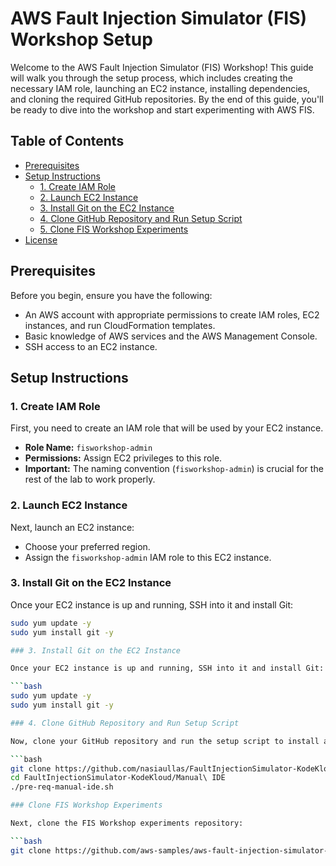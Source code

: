 # AWS Fault Injection Simulator (FIS) Workshop Setup

Welcome to the AWS Fault Injection Simulator (FIS) Workshop! This guide will walk you through the setup process, which includes creating the necessary IAM role, launching an EC2 instance, installing dependencies, and cloning the required GitHub repositories. By the end of this guide, you'll be ready to dive into the workshop and start experimenting with AWS FIS.

## Table of Contents

- [Prerequisites](#prerequisites)
- [Setup Instructions](#setup-instructions)
  - [1. Create IAM Role](#1-create-iam-role)
  - [2. Launch EC2 Instance](#2-launch-ec2-instance)
  - [3. Install Git on the EC2 Instance](#3-install-git-on-the-ec2-instance)
  - [4. Clone GitHub Repository and Run Setup Script](#4-clone-github-repository-and-run-setup-script)
  - [5. Clone FIS Workshop Experiments](#5-clone-fis-workshop-experiments)
- [License](#license)

## Prerequisites

Before you begin, ensure you have the following:

- An AWS account with appropriate permissions to create IAM roles, EC2 instances, and run CloudFormation templates.
- Basic knowledge of AWS services and the AWS Management Console.
- SSH access to an EC2 instance.

## Setup Instructions

### 1. Create IAM Role

First, you need to create an IAM role that will be used by your EC2 instance.

- **Role Name:** `fisworkshop-admin`
- **Permissions:** Assign EC2 privileges to this role.
- **Important:** The naming convention (`fisworkshop-admin`) is crucial for the rest of the lab to work properly.

### 2. Launch EC2 Instance

Next, launch an EC2 instance:

- Choose your preferred region.
- Assign the `fisworkshop-admin` IAM role to this EC2 instance.

### 3. Install Git on the EC2 Instance

Once your EC2 instance is up and running, SSH into it and install Git:

```bash
sudo yum update -y
sudo yum install git -y

### 3. Install Git on the EC2 Instance

Once your EC2 instance is up and running, SSH into it and install Git:

```bash
sudo yum update -y
sudo yum install git -y

### 4. Clone GitHub Repository and Run Setup Script

Now, clone your GitHub repository and run the setup script to install all necessary dependencies:

```bash
git clone https://github.com/nasiaullas/FaultInjectionSimulator-KodeKloud.git
cd FaultInjectionSimulator-KodeKloud/Manual\ IDE
./pre-req-manual-ide.sh

### Clone FIS Workshop Experiments

Next, clone the FIS Workshop experiments repository:

```bash
git clone https://github.com/aws-samples/aws-fault-injection-simulator-workshop-v2.git



